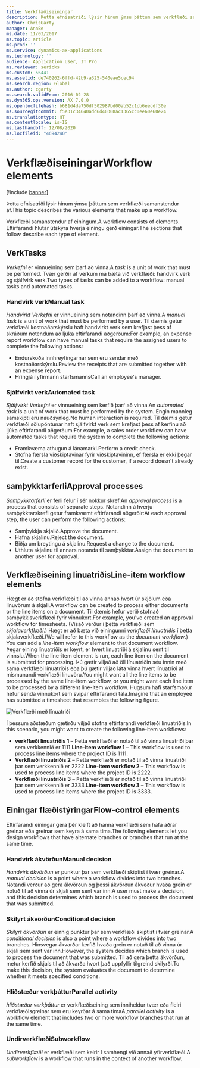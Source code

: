 ```yaml
---
title: Verkflæðiseiningar
description: Þetta efnisatriði lýsir hinum ýmsu þáttum sem verkflæði samanstendur af.
author: ChrisGarty
manager: AnnBe
ms.date: 11/03/2017
ms.topic: article
ms.prod: ''
ms.service: dynamics-ax-applications
ms.technology: ''
audience: Application User, IT Pro
ms.reviewer: sericks
ms.custom: 56441
ms.assetid: de740262-6ffd-42b9-a325-540eae5cec94
ms.search.region: Global
ms.author: cgarty
ms.search.validFrom: 2016-02-28
ms.dyn365.ops.version: AX 7.0.0
ms.openlocfilehash: b681d4da750df502987bd00ab52c1cb6eecdf30e
ms.sourcegitcommit: f5e31c34640add6d40308ac1365cc0ee60e60e24
ms.translationtype: HT
ms.contentlocale: is-IS
ms.lasthandoff: 12/08/2020
ms.locfileid: "4694240"
---
```

# <a name="workflow-elements"></a><span data-ttu-id="93810-103">Verkflæðiseiningar</span><span class="sxs-lookup"><span data-stu-id="93810-103">Workflow elements</span></span>

[!include [banner](../includes/banner.md)]

<span data-ttu-id="93810-104">Þetta efnisatriði lýsir hinum ýmsu þáttum sem verkflæði samanstendur af.</span><span class="sxs-lookup"><span data-stu-id="93810-104">This topic describes the various elements that make up a workflow.</span></span>

<span data-ttu-id="93810-105">Verkflæði samanstendur af einingum.</span><span class="sxs-lookup"><span data-stu-id="93810-105">A workflow consists of elements.</span></span> <span data-ttu-id="93810-106">Eftirfarandi hlutar útskýra hverja einingu gerð einingar.</span><span class="sxs-lookup"><span data-stu-id="93810-106">The sections that follow describe each type of element.</span></span>

## <a name="tasks"></a><span data-ttu-id="93810-107">Verk</span><span class="sxs-lookup"><span data-stu-id="93810-107">Tasks</span></span>

<span data-ttu-id="93810-108">*Verkefni* er vinnueining sem þarf að vinna.</span><span class="sxs-lookup"><span data-stu-id="93810-108">A *task* is a unit of work that must be performed.</span></span> <span data-ttu-id="93810-109">Tvær gerðir af verkum má bæta við verkflæði: handvirk verk og sjálfvirk verk.</span><span class="sxs-lookup"><span data-stu-id="93810-109">Two types of tasks can be added to a workflow: manual tasks and automated tasks.</span></span>

### <a name="manual-task"></a><span data-ttu-id="93810-110">Handvirk verk</span><span class="sxs-lookup"><span data-stu-id="93810-110">Manual task</span></span>

<span data-ttu-id="93810-111">*Handvirkt Verkefni* er vinnueining sem notandinn þarf að vinna.</span><span class="sxs-lookup"><span data-stu-id="93810-111">A *manual task* is a unit of work that must be performed by a user.</span></span> <span data-ttu-id="93810-112">Til dæmis getur verkflæði kostnaðarskýrslu haft handvirkt verk sem krefjast þess af skráðum notendum að ljúka eftirfarandi aðgerðum:</span><span class="sxs-lookup"><span data-stu-id="93810-112">For example, an expense report workflow can have manual tasks that require the assigned users to complete the following actions:</span></span>

- <span data-ttu-id="93810-113">Endurskoða innhreyfingarnar sem eru sendar með kostnaðarskýrslu.</span><span class="sxs-lookup"><span data-stu-id="93810-113">Review the receipts that are submitted together with an expense report.</span></span>
- <span data-ttu-id="93810-114">Hringjá í yfirmann starfsmanns</span><span class="sxs-lookup"><span data-stu-id="93810-114">Call an employee's manager.</span></span>

### <a name="automated-task"></a><span data-ttu-id="93810-115">Sjálfvirkt verk</span><span class="sxs-lookup"><span data-stu-id="93810-115">Automated task</span></span>

<span data-ttu-id="93810-116">*Sjálfvirkt Verkefni* er vinnueining sem kerfið þarf að vinna.</span><span class="sxs-lookup"><span data-stu-id="93810-116">An *automated task* is a unit of work that must be performed by the system.</span></span> <span data-ttu-id="93810-117">Engin mannleg samskipti eru nauðsynleg.</span><span class="sxs-lookup"><span data-stu-id="93810-117">No human interaction is required.</span></span> <span data-ttu-id="93810-118">Til dæmis getur verkflæði sölupöntunar haft sjálfvirkt verk sem krefjast þess af kerfinu að ljúka eftirfarandi aðgerðum:</span><span class="sxs-lookup"><span data-stu-id="93810-118">For example, a sales order workflow can have automated tasks that require the system to complete the following actions:</span></span>

- <span data-ttu-id="93810-119">Framkvæma athugun á lánamarki.</span><span class="sxs-lookup"><span data-stu-id="93810-119">Perform a credit check.</span></span>
- <span data-ttu-id="93810-120">Stofna færsla viðskiptavinar fyrir viðskiptavininn, ef færsla er ekki þegar til.</span><span class="sxs-lookup"><span data-stu-id="93810-120">Create a customer record for the customer, if a record doesn't already exist.</span></span>

## <a name="approval-processes"></a><span data-ttu-id="93810-121">samþykktarferli</span><span class="sxs-lookup"><span data-stu-id="93810-121">Approval processes</span></span>

<span data-ttu-id="93810-122">*Samþykktarferli* er ferli felur í sér nokkur skref.</span><span class="sxs-lookup"><span data-stu-id="93810-122">An *approval process* is a process that consists of separate steps.</span></span> <span data-ttu-id="93810-123">Notandinn á hverju samþykktarskrefi getur framkvæmt eftirfarandi aðgerðir:</span><span class="sxs-lookup"><span data-stu-id="93810-123">At each approval step, the user can perform the following actions:</span></span>

- <span data-ttu-id="93810-124">Samþykkja skjalið.</span><span class="sxs-lookup"><span data-stu-id="93810-124">Approve the document.</span></span>
- <span data-ttu-id="93810-125">Hafna skjalinu.</span><span class="sxs-lookup"><span data-stu-id="93810-125">Reject the document.</span></span>
- <span data-ttu-id="93810-126">Biðja um breytingu á skjalinu.</span><span class="sxs-lookup"><span data-stu-id="93810-126">Request a change to the document.</span></span>
- <span data-ttu-id="93810-127">Úthluta skjalinu til annars notanda til samþykktar.</span><span class="sxs-lookup"><span data-stu-id="93810-127">Assign the document to another user for approval.</span></span>

## <a name="line-item-workflow-elements"></a><span data-ttu-id="93810-128">Verkflæðiseining línuatriðis</span><span class="sxs-lookup"><span data-stu-id="93810-128">Line-item workflow elements</span></span>

<span data-ttu-id="93810-129">Hægt er að stofna verkflæði til að vinna annað hvort úr skjölum eða línuvörum á skjali.</span><span class="sxs-lookup"><span data-stu-id="93810-129">A workflow can be created to process either documents or the line items on a document.</span></span> <span data-ttu-id="93810-130">Til dæmis hefur verið stofnað samþykkisverkflæði fyrir vinnukort.</span><span class="sxs-lookup"><span data-stu-id="93810-130">For example, you've created an approval workflow for timesheets.</span></span> <span data-ttu-id="93810-131">(Vísað verður í þetta verkflæði sem *skjalaverkflæði*.) Hægt er að bæta við einingunni *verkflæði línuatriðis* í þetta skjalaverkflæði.</span><span class="sxs-lookup"><span data-stu-id="93810-131">(We will refer to this workflow as the *document workflow*.) You can add a *line-item workflow* element to that document workflow.</span></span> <span data-ttu-id="93810-132">Þegar eining línuatriðis er keyrt, er hvert línuatriði á skjalinu sent til vinnslu.</span><span class="sxs-lookup"><span data-stu-id="93810-132">When the line-item element is run, each line item on the document is submitted for processing.</span></span> <span data-ttu-id="93810-133">Þú gætir viljað að öll línuatriðin séu innin með sama verkflæði línuatriðis eða þú gætir viljað láta vinna hvert línuatriði af mismunandi verkflæði línuvöru.</span><span class="sxs-lookup"><span data-stu-id="93810-133">You might want all the line items to be processed by the same line-item workflow, or you might want each line item to be processed by a different line-item workflow.</span></span> <span data-ttu-id="93810-134">Hugsum hafi starfsmaður hefur senda vinnukort sem svipar eftirfarandi tala.</span><span class="sxs-lookup"><span data-stu-id="93810-134">Imagine that an employee has submitted a timesheet that resembles the following figure.</span></span>

![Verkflæði með línuatriði](./media/workflow_lineitemworkflow.gif)

<span data-ttu-id="93810-136">Í þessum aðstæðum gætirðu viljað stofna eftirfarandi verkflæði línuatriðis:</span><span class="sxs-lookup"><span data-stu-id="93810-136">In this scenario, you might want to create the following line-item workflows:</span></span>

- <span data-ttu-id="93810-137">**verkflæði línuatriðis 1** – Þetta verkflæði er notað til að vinna línuatriði þar sem verkkennið er 1111.</span><span class="sxs-lookup"><span data-stu-id="93810-137">**Line-item workflow 1** – This workflow is used to process line items where the project ID is 1111.</span></span>
- <span data-ttu-id="93810-138">**Verkflæði línuatriðis 2** – Þetta verkflæði er notað til að vinna línuatriði þar sem verkkennið er 2222.</span><span class="sxs-lookup"><span data-stu-id="93810-138">**Line-item workflow 2** – This workflow is used to process line items where the project ID is 2222.</span></span>
- <span data-ttu-id="93810-139">**Verkflæði línuatriðis 3** – Þetta verkflæði er notað til að vinna línuatriði þar sem verkkennið er 3333.</span><span class="sxs-lookup"><span data-stu-id="93810-139">**Line-item workflow 3** – This workflow is used to process line items where the project ID is 3333.</span></span>

## <a name="flow-control-elements"></a><span data-ttu-id="93810-140">Einingar flæðistýringar</span><span class="sxs-lookup"><span data-stu-id="93810-140">Flow-control elements</span></span>

<span data-ttu-id="93810-141">Eftirfarandi einingar gera þér kleift að hanna verkflæði sem hafa aðrar greinar eða greinar sem keyra á sama tíma.</span><span class="sxs-lookup"><span data-stu-id="93810-141">The following elements let you design workflows that have alternate branches or branches that run at the same time.</span></span>

### <a name="manual-decision"></a><span data-ttu-id="93810-142">Handvirk ákvörðun</span><span class="sxs-lookup"><span data-stu-id="93810-142">Manual decision</span></span>

<span data-ttu-id="93810-143">*Handvirk ákvörðun* er punktur þar sem verkflæði skiptist í tvær greinar.</span><span class="sxs-lookup"><span data-stu-id="93810-143">A *manual decision* is a point where a workflow divides into two branches.</span></span> <span data-ttu-id="93810-144">Notandi verður að gera ákvörðun og þessi ákvörðun ákveður hvaða grein er notuð til að vinna úr skjali sem sent var inn.</span><span class="sxs-lookup"><span data-stu-id="93810-144">A user must make a decision, and this decision determines which branch is used to process the document that was submitted.</span></span>

### <a name="conditional-decision"></a><span data-ttu-id="93810-145">Skilyrt ákvörðun</span><span class="sxs-lookup"><span data-stu-id="93810-145">Conditional decision</span></span>

<span data-ttu-id="93810-146">*Skilyrt ákvörðun* er einnig punktur þar sem verkflæði skiptist í tvær greinar.</span><span class="sxs-lookup"><span data-stu-id="93810-146">A *conditional decision* is also a point where a workflow divides into two branches.</span></span> <span data-ttu-id="93810-147">Hinsvegar ákvarðar kerfið hvaða grein er notuð til að vinna úr skjali sem sent var inn.</span><span class="sxs-lookup"><span data-stu-id="93810-147">However, the system decides which branch is used to process the document that was submitted.</span></span> <span data-ttu-id="93810-148">Til að gera þetta ákvörðun, metur kerfið skjals til að ákvarða hvort það uppfyllir tilgreind skilyrði.</span><span class="sxs-lookup"><span data-stu-id="93810-148">To make this decision, the system evaluates the document to determine whether it meets specified conditions.</span></span>

### <a name="parallel-activity"></a><span data-ttu-id="93810-149">Hliðstæður verkþáttur</span><span class="sxs-lookup"><span data-stu-id="93810-149">Parallel activity</span></span>

<span data-ttu-id="93810-150">*hliðstæður verkþáttur* er verkflæðiseining sem inniheldur tvær eða fleiri verkflæðisgreinar sem eru keyrðar á sama tíma</span><span class="sxs-lookup"><span data-stu-id="93810-150">A *parallel activity* is a workflow element that includes two or more workflow branches that run at the same time.</span></span>

### <a name="subworkflow"></a><span data-ttu-id="93810-151">Undirverkflæði</span><span class="sxs-lookup"><span data-stu-id="93810-151">Subworkflow</span></span>

<span data-ttu-id="93810-152">*Undirverkflæði* er verkflæði sem keirir í samhengi við annað yfirverkflæði.</span><span class="sxs-lookup"><span data-stu-id="93810-152">A *subworkflow* is a workflow that runs in the context of another workflow.</span></span>
